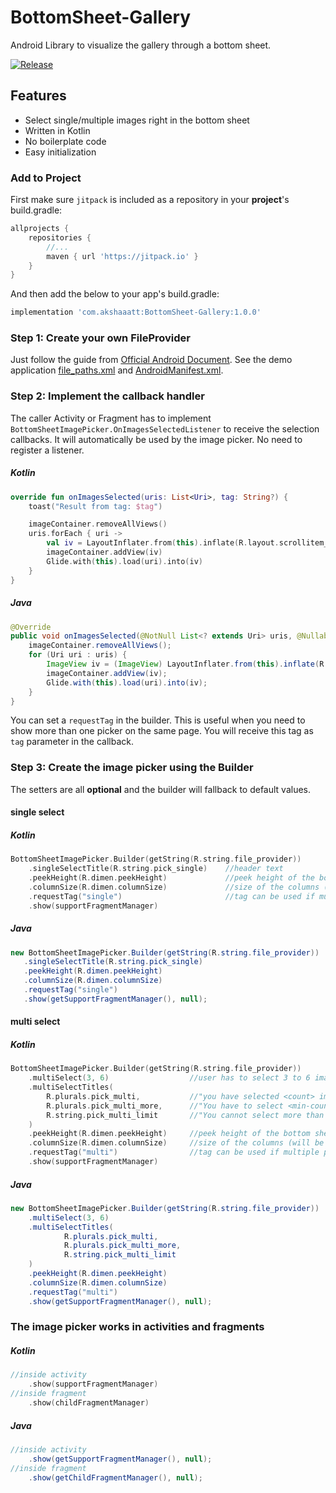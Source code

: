 # BottomSheet-Gallery
Android Library to visualize the gallery through a bottom sheet.

[![Release](https://jitpack.io/v/akshaaatt/BottomSheet-Gallery.svg)](https://jitpack.io/#akshaaatt/BottomSheet-Gallery)

## Features

* Select single/multiple images right in the bottom sheet
* Written in Kotlin
* No boilerplate code
* Easy initialization

### Add to Project

First make sure `jitpack` is included as a repository in your **project**'s build.gradle:  

```groovy
allprojects {
    repositories {
        //...
        maven { url 'https://jitpack.io' }
    }
}
```

And then add the below to your app's build.gradle:  

```groovy
implementation 'com.akshaaatt:BottomSheet-Gallery:1.0.0'
```


### Step 1: Create your own FileProvider

Just follow the guide from [Official Android Document](https://developer.android.com/reference/android/support/v4/content/FileProvider#ProviderDefinition).
See the demo application [file_paths.xml](app/src/main/res/xml/file_paths.xml) and [AndroidManifest.xml](app/src/main/AndroidManifest.xml).

### Step 2: Implement the callback handler

The caller Activity or Fragment has to implement `BottomSheetImagePicker.OnImagesSelectedListener` to receive the selection callbacks. It will automatically be used by the image picker. No need to register a listener.

##### Kotlin

```kotlin
override fun onImagesSelected(uris: List<Uri>, tag: String?) {
    toast("Result from tag: $tag")

    imageContainer.removeAllViews()
    uris.forEach { uri ->
        val iv = LayoutInflater.from(this).inflate(R.layout.scrollitem_image, imageContainer, false) as ImageView
        imageContainer.addView(iv)
        Glide.with(this).load(uri).into(iv)
    }
}
```

##### Java

```java
@Override
public void onImagesSelected(@NotNull List<? extends Uri> uris, @Nullable String tag) {
    imageContainer.removeAllViews();
    for (Uri uri : uris) {
        ImageView iv = (ImageView) LayoutInflater.from(this).inflate(R.layout.scrollitem_image, imageContainer, false);
        imageContainer.addView(iv);
        Glide.with(this).load(uri).into(iv);
    }
}
```

You can set a `requestTag` in the builder. This is useful when you need to show more than one picker on the same page. You will receive this tag as `tag` parameter in the callback.

### Step 3: Create the image picker using the Builder

The setters are all **optional** and the builder will fallback to default values.

#### single select
##### Kotlin

```kotlin
BottomSheetImagePicker.Builder(getString(R.string.file_provider))
    .singleSelectTitle(R.string.pick_single)    //header text
    .peekHeight(R.dimen.peekHeight)             //peek height of the bottom sheet
    .columnSize(R.dimen.columnSize)             //size of the columns (will be changed a little to fit)
    .requestTag("single")                       //tag can be used if multiple pickers are used
    .show(supportFragmentManager)
```
##### Java
```java
new BottomSheetImagePicker.Builder(getString(R.string.file_provider))
   .singleSelectTitle(R.string.pick_single)
   .peekHeight(R.dimen.peekHeight)
   .columnSize(R.dimen.columnSize)
   .requestTag("single")
   .show(getSupportFragmentManager(), null);
```

#### multi select
##### Kotlin
```kotlin
BottomSheetImagePicker.Builder(getString(R.string.file_provider))
    .multiSelect(3, 6)                  //user has to select 3 to 6 images
    .multiSelectTitles(
        R.plurals.pick_multi,           //"you have selected <count> images
        R.plurals.pick_multi_more,      //"You have to select <min-count> more images"
        R.string.pick_multi_limit       //"You cannot select more than <max> images"
    )
    .peekHeight(R.dimen.peekHeight)     //peek height of the bottom sheet
    .columnSize(R.dimen.columnSize)     //size of the columns (will be changed a little to fit)
    .requestTag("multi")                //tag can be used if multiple pickers are used
    .show(supportFragmentManager)
```
##### Java
```java
new BottomSheetImagePicker.Builder(getString(R.string.file_provider))
    .multiSelect(3, 6)
    .multiSelectTitles(
            R.plurals.pick_multi,
            R.plurals.pick_multi_more,
            R.string.pick_multi_limit
    )
    .peekHeight(R.dimen.peekHeight)
    .columnSize(R.dimen.columnSize)
    .requestTag("multi")
    .show(getSupportFragmentManager(), null);
```

### The image picker works in activities and fragments
##### Kotlin
```kotlin
//inside activity
    .show(supportFragmentManager)
//inside fragment
    .show(childFragmentManager)
```
##### Java
```java
//inside activity
    .show(getSupportFragmentManager(), null);
//inside fragment
    .show(getChildFragmentManager(), null);
```

